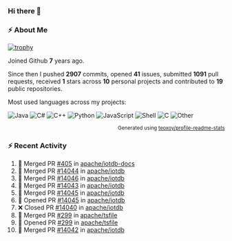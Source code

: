 ### Hi there 👋

### :zap: About Me

[![trophy](https://github-profile-trophy.vercel.app/?username=HTHou&theme=onedark)](https://github.com/ryo-ma/github-profile-trophy)
   
Joined Github **7** years ago.

Since then I pushed **2907** commits, opened **41** issues, submitted **1091** pull requests, received **1** stars across **10** personal projects and contributed to **19** public repositories.

Most used languages across my projects:

![Java](https://img.shields.io/static/v1?style=flat-square&label=%E2%A0%80&color=555&labelColor=%23b07219&message=Java%EF%B8%B189.6%25)
![C#](https://img.shields.io/static/v1?style=flat-square&label=%E2%A0%80&color=555&labelColor=%23178600&message=C%23%EF%B8%B13.9%25)
![C++](https://img.shields.io/static/v1?style=flat-square&label=%E2%A0%80&color=555&labelColor=%23f34b7d&message=C%2B%2B%EF%B8%B12.7%25)
![Python](https://img.shields.io/static/v1?style=flat-square&label=%E2%A0%80&color=555&labelColor=%233572A5&message=Python%EF%B8%B10.7%25)
![JavaScript](https://img.shields.io/static/v1?style=flat-square&label=%E2%A0%80&color=555&labelColor=%23f1e05a&message=JavaScript%EF%B8%B10.5%25)
![Shell](https://img.shields.io/static/v1?style=flat-square&label=%E2%A0%80&color=555&labelColor=%2389e051&message=Shell%EF%B8%B10.4%25)
![C](https://img.shields.io/static/v1?style=flat-square&label=%E2%A0%80&color=555&labelColor=%23555555&message=C%EF%B8%B10.4%25)
![Other](https://img.shields.io/static/v1?style=flat-square&label=%E2%A0%80&color=555&labelColor=%23ededed&message=Other%EF%B8%B11.4%25)

<p align="right"><sub>Generated using <a href="https://github.com/marketplace/actions/profile-readme-stats">teoxoy/profile-readme-stats</a></sub></p>


<!--![](https://github.com/HTHou/HTHou/blob/output/github-contribution-grid-snake.svg)-->

<!--![Haonan Hou's github stats](https://github-readme-stats.vercel.app/api?username=HTHou&count_private=true&show_icons=true&theme=onedark)-->

<!--![Haonan Hou's wakatime stats](https://github-readme-stats.vercel.app/api/wakatime?username=HTHou&layout=compact&theme=onedark)-->

<!--![Top Langs](https://github-readme-stats.vercel.app/api/top-langs/?username=HTHou&theme=onedark&layout=compact)-->

### :zap: Recent Activity
<!--START_SECTION:activity-->
1. 🎉 Merged PR [#405](https://github.com/apache/iotdb-docs/pull/405) in [apache/iotdb-docs](https://github.com/apache/iotdb-docs)
2. 🎉 Merged PR [#14044](https://github.com/apache/iotdb/pull/14044) in [apache/iotdb](https://github.com/apache/iotdb)
3. 🎉 Merged PR [#14046](https://github.com/apache/iotdb/pull/14046) in [apache/iotdb](https://github.com/apache/iotdb)
4. 🎉 Merged PR [#14043](https://github.com/apache/iotdb/pull/14043) in [apache/iotdb](https://github.com/apache/iotdb)
5. 🎉 Merged PR [#14045](https://github.com/apache/iotdb/pull/14045) in [apache/iotdb](https://github.com/apache/iotdb)
6. 💪 Opened PR [#14045](https://github.com/apache/iotdb/pull/14045) in [apache/iotdb](https://github.com/apache/iotdb)
7. ❌ Closed PR [#14040](https://github.com/apache/iotdb/pull/14040) in [apache/iotdb](https://github.com/apache/iotdb)
8. 🎉 Merged PR [#299](https://github.com/apache/tsfile/pull/299) in [apache/tsfile](https://github.com/apache/tsfile)
9. 💪 Opened PR [#299](https://github.com/apache/tsfile/pull/299) in [apache/tsfile](https://github.com/apache/tsfile)
10. 🎉 Merged PR [#14042](https://github.com/apache/iotdb/pull/14042) in [apache/iotdb](https://github.com/apache/iotdb)
<!--END_SECTION:activity-->

<!--
**HTHou/HTHou** is a ✨ _special_ ✨ repository because its `README.md` (this file) appears on your GitHub profile.

Here are some ideas to get you started:

- 🔭 I’m currently working on ...
- 🌱 I’m currently learning ...
- 👯 I’m looking to collaborate on ...
- 🤔 I’m looking for help with ...
- 💬 Ask me about ...
- 📫 How to reach me: ...
- 😄 Pronouns: ...
- ⚡ Fun fact: ...
-->
